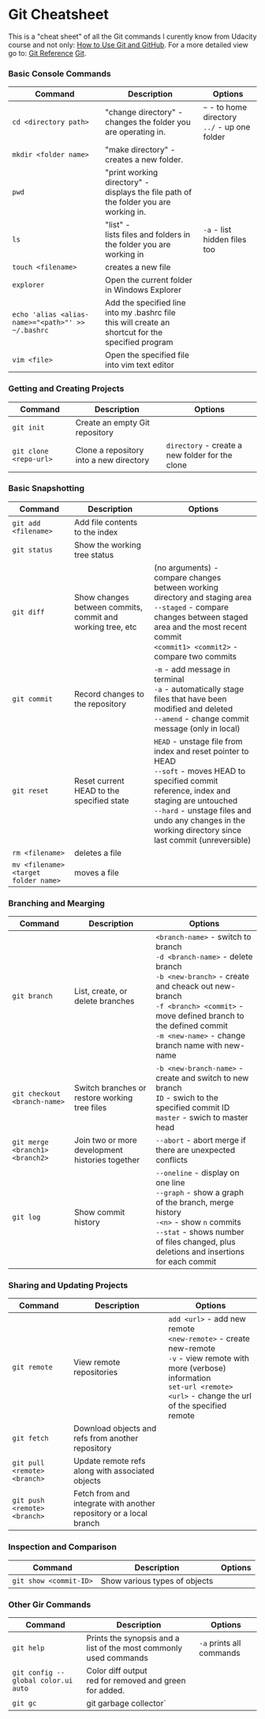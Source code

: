 # Git Cheatsheet

This is a "cheat sheet" of all the Git commands I curently know from Udacity course and not only:
[How to Use Git and GitHub](https://www.udacity.com/course/how-to-use-git-and-github--ud775).
For a more detailed view go to: [Git Reference](https://git.github.io/git-reference/) [Git](https://git-scm.com/book/en/v2).

<h3>Basic Console Commands</h3>

Command | Description | Options
------------ | ------------- | -------------
`cd <directory path>` | "change directory" -<br>changes the folder you are operating in. | `~` - to home directory<br>`../` - up one folder
`mkdir <folder name>` | "make directory" -<br>creates a new folder. |
`pwd` | "print working directory" -<br>displays the file path of the folder you are working in. |
`ls` | "list" -<br>lists files and folders in the folder you are working in | `-a` - list hidden files too
`touch <filename>` | creates a new file |
`explorer` | Open the current folder in Windows Explorer |
`echo 'alias <alias-name>="<path>"' >> ~/.bashrc` | Add the specified line into my .bashrc file <br> this will create an shortcut for the specified program |
`vim <file>` | Open the specified file into vim text editor |

<h3>Getting and Creating Projects</h3>

Command | Description | Options
------------ | ------------- | -------------
`git init` | Create an empty Git repository |
`git clone <repo-url>` | Clone a repository into a new directory | `directory` - create a new folder for the clone<br>

<h3>Basic Snapshotting</h3>

Command | Description | Options
------------ | ------------- | -------------
`git add <filename>` | Add file contents to the index |
`git status` | Show the working tree status |
`git diff` | Show changes between commits, commit and working tree, etc | (no arguments) - compare changes between working directory and staging area<br>`--staged` - compare changes between staged area and the most recent commit<br>`<commit1> <commit2>` - compare two commits
`git commit` | Record changes to the repository | `-m` - add message in terminal<br>`-a` - automatically stage files that have been modified and deleted <br> `--amend` - change commit message (only in local)
`git reset` | Reset current HEAD to the specified state | `HEAD` - unstage file from index and reset pointer to HEAD <br>`--soft` - moves HEAD to specified commit reference, index and staging are untouched <br>`--hard` - unstage files and undo any changes in the working directory since last commit (unreversible)
`rm <filename>` | deletes a file |
`mv <filename> <target folder name>` | moves a file |

<h3>Branching and Mearging</h3>

Command | Description | Options
------------ | ------------- | -------------
`git branch` | List, create, or delete branches | `<branch-name>` - switch to branch<br>`-d <branch-name>` - delete branch <br> `-b <new-branch>` - create and cheack out new-branch <br> `-f <branch> <commit>` - move defined branch to the defined commit <br> `-m <new-name>` - change branch name with new-name
`git checkout <branch-name>` | Switch branches or restore working tree files | `-b <new-branch-name>` - create and switch to new branch <br> `ID` - swich to the specified commit ID <br> `master` - swich to master head
`git merge <branch1> <branch2>` | Join two or more development histories together | `--abort` - abort merge if there are unexpected conflicts
`git log` | Show commit history | `--oneline` - display on one line<br>`--graph` - show a graph of the branch, merge history<br>`-<n>` - show `n` commits<br>`--stat` - shows number of files changed, plus deletions and insertions for each commit

<h3>Sharing and Updating Projects</h3>

Command | Description | Options
------------ | ------------- | -------------
`git remote` | View remote repositories | `add <url>` - add new remote <br> `<new-remote>` - create new-remote <br> `-v` - view remote with more (verbose) information <br> `set-url <remote> <url>` - change the url of the specified remote
`git fetch` | Download objects and refs from another repository |
`git pull <remote> <branch>` | Update remote refs along with associated objects |
`git push <remote> <branch>` | Fetch from and integrate with another repository or a local branch |

<h3>Inspection and Comparison</h3>

Command | Description | Options
------------ | ------------- | -------------
`git show <commit-ID>` | Show various types of objects |

<h3>Other Gir Commands</h3>

Command | Description | Options
------------ | ------------- | -------------
`git help` | Prints the synopsis and a list of the most commonly used commands | `-a` prints all commands
`git config --global color.ui auto` | Color diff output <br> red for removed and green for added. |
`git gc` | git garbage collector`

